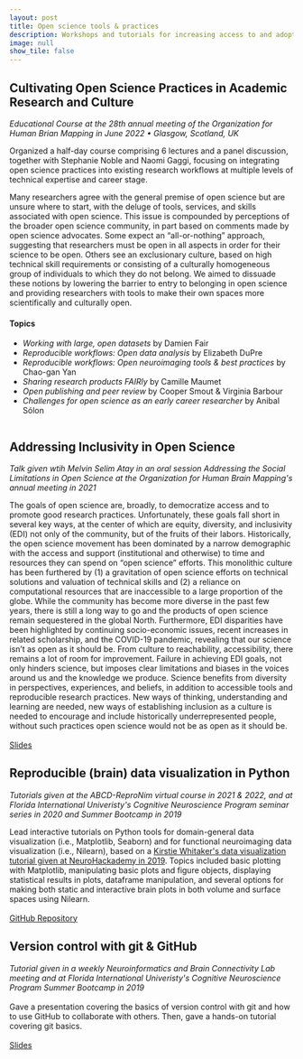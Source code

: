 ```yaml
---
layout: post
title: Open science tools & practices
description: Workshops and tutorials for increasing access to and adoption of open science practices.
image: null
show_tile: false
---
```

<div class="row">
<h2>Cultivating Open Science Practices in Academic Research and Culture</h2>
  <div class="6u 12u$(small)">
    <p><em>Educational Course at the 28th annual meeting of the Organization for Human Brian Mapping in June 2022 • Glasgow, Scotland, UK</em></p>
    <p>
    Organized a half-day course comprising 6 lectures and a panel discussion, together with Stephanie Noble and Naomi Gaggi, focusing on integrating open science practices into existing research workflows at multiple levels of technical expertise and career stage.
    </p>
    <p>
    Many researchers agree with the general premise of open science but are unsure where to start, with the deluge of tools, services, and skills associated with open science. This issue is compounded by perceptions of the broader open science community, in part based on comments made by open science advocates. Some expect an “all-or-nothing” approach, suggesting that researchers must be open in all aspects in order for their science to be open. Others see an exclusionary culture, based on high technical skill requirements or consisting of a culturally homogeneous group of individuals to which they do not belong. We aimed to dissuade these notions by lowering the barrier to entry to belonging in open science and providing researchers with tools to make their own spaces more scientifically and culturally open.
    </p>
  </div>
  <div class="6u 12u$(small)">
  <h4>Topics</h4>
    <ul>
      <li><i>Working with large, open datasets</i> by Damien Fair</li>
      <li><i>Reproducible workflows: Open data analysis</i> by Elizabeth DuPre</li>
      <li><i>Reproducible workflows: Open neuroimaging tools & best practices</i> by Chao-gan Yan</li>
      <li><i>Sharing research products FAIRly</i> by Camille Maumet</li>
      <li><i>Open publishing and peer review</i> by Cooper Smout & Virginia Barbour</li>
      <li><i>Challenges for open science as an early career researcher</i> by Anibal Sólon</li>
    </ul>
    <img src="{% link assets/images/ohbm2022_ecslide.png %}" alt=""/>
  </div>
</div>
<div class="row">
<h2>Addressing Inclusivity in Open Science</h2>
<p><em>Talk given wtih Melvin Selim Atay in an oral session Addressing the Social Limitations in Open Science at the Organization for Human Brain Mapping's annual meeting in 2021</em></p>
<p><span class="image right"><img src="{% link assets/images/inclusivity.png %}" alt="" /></span>The goals of open science are, broadly, to democratize access and to promote good research practices. Unfortunately, these goals fall short in several key ways, at the center of which are equity, diversity, and inclusivity (EDI) not only of the community, but of the fruits of their labors. Historically, the open science movement has been dominated by a narrow demographic with the access and support (institutional and otherwise) to time and resources they can spend on “open science” efforts. This monolithic culture has been furthered by (1) a gravitation of open science efforts on technical solutions and valuation of technical skills and (2) a reliance on computational resources that are inaccessible to a large proportion of the globe. While the community has become more diverse in the past few years, there is still a long way to go and the products of open science remain sequestered in the global North. Furthermore, EDI disparities have been highlighted by continuing socio-economic issues, recent increases in related scholarship, and the COVID-19 pandemic, revealing that our science isn’t as open as it should be. From culture to reachability, accessibility, there remains a lot of room for improvement. Failure in achieving EDI goals, not only hinders science, but imposes clear limitations and biases in the voices around us and the knowledge we produce. Science benefits from diversity in perspectives, experiences, and beliefs, in addition to accessible tools and reproducible research practices. New ways of thinking, understanding and learning are needed, new ways of establishing inclusion as a culture is needed to encourage and include historically underrepresented people, without such practices open science would not be as open as it should be.<br><br><a href="https://zenodo.org/record/4787551" class="button small">Slides</a>
</p>
</div>
<div class="row">
<h2>Reproducible (brain) data visualization in Python</h2>
  <p><em>Tutorials given at the ABCD-ReproNim virtual course in 2021 & 2022, and at Florida International Univeristy's Cognitive Neuroscience Program seminar series in 2020 and Summer Bootcamp in 2019</em></p>
  <p><span class="image left"><img src="{% link assets/images/abcdrepronim-dataviz.png %}" alt="" /></span>Lead interactive tutorials on Python tools for domain-general data visualization (i.e., Matplotlib, Seaborn) and for functional neuroimaging data visualization (i.e., Nilearn), based on a <a href="https://github.com/KirstieJane/NH19-Visualization"> Kirstie Whitaker's data visualization tutorial given at NeuroHackademy in 2019</a>. Topics included basic plotting with Matplotlib, manipulating basic plots and figure objects, displaying statistical results in plots, dataframe manipulation, and several options for making both static and interactive brain plots in both volume and surface spaces using Nilearn.<br><br><a href="https://github.com/62442katieb/Data-Visualization" class="button small">GitHub Repository</a>
  </p>
</div>
<div class="row">
<h2>Version control with git & GitHub</h2>
<p><span class="image right"><img src="{% link assets/images/git_github.png %}" alt="" /></span><em>Tutorial given in a weekly Neuroinformatics and Brain Connectivity Lab meeting and at Florida International Univeristy's Cognitive Neuroscience Program Summer Bootcamp in 2019</em><br><br>Gave a presentation covering the basics of version control with git and how to use GitHub to collaborate with others. Then, gave a hands-on tutorial covering git basics.<br><br><a href="https://doi.org/10.5281/zenodo.7918101" class="button small">Slides</a>
</p>
</div>